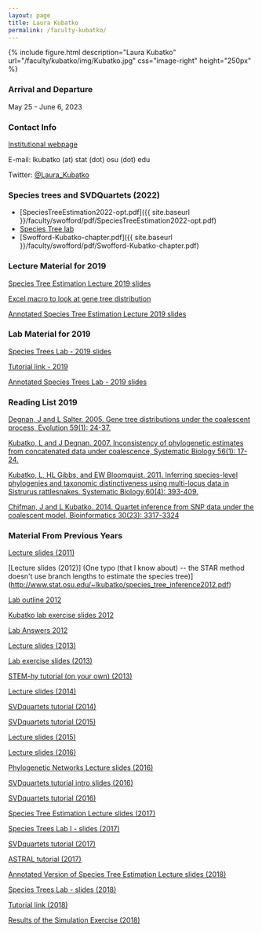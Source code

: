 ```yaml
---
layout: page
title: Laura Kubatko
permalink: /faculty-kubatko/
---
```

{% include figure.html description="Laura Kubatko" url="/faculty/kubatko/img/Kubatko.jpg" css="image-right" height="250px" %}

### Arrival and Departure

May 25 - June 6, 2023

### Contact Info

[Institutional webpage](http://www.stat.osu.edu/~lkubatko)

E-mail: lkubatko (at) stat (dot) osu (dot) edu

Twitter: [@Laura_Kubatko](https://twitter.com/Laura_Kubatko)

### Species trees and SVDQuartets (2022)

* [SpeciesTreeEstimation2022-opt.pdf]({{ site.baseurl }}/faculty/swofford/pdf/SpeciesTreeEstimation2022-opt.pdf)
* [Species Tree lab](https://phylosolutions.com/tutorials/wh2022-svdq-astral/species-trees-tutorial.html)
* [Swofford-Kubatko-chapter.pdf]({{ site.baseurl }}/faculty/swofford/pdf/Swofford-Kubatko-chapter.pdf)

### Lecture Material for 2019

[Species Tree Estimation Lecture 2019 slides](http://www.stat.osu.edu/~lkubatko/SpeciesTreeEstimation2019.pdf)

[Excel macro to look at gene tree distribution](http://www.stat.osu.edu/~lkubatko/distribution.xls)

[Annotated Species Tree Estimation Lecture 2019 slides](http://www.stat.osu.edu/~lkubatko/SpeciesTreeEstimation2019_Annotated.pdf)

### Lab Material for 2019

[Species Trees Lab - 2019 slides](http://www.stat.osu.edu/~lkubatko/SpeciesTreesLab1_2019.pdf)

[Tutorial link - 2019](http://phylosolutions.com/tutorials/wh2019-svdq-astral/species-trees-tutorial.html)

[Annotated Species Trees Lab - 2019 slides](http://www.stat.osu.edu/~lkubatko/SpeciesTreesLab1_2019_Annotated.pdf)

### Reading List 2019

[Degnan, J and L Salter. 2005. Gene tree distributions under the coalescent process, Evolution 59(1): 24-37.](http://www.stat.osu.edu/~lkubatko/degnan_salter2005.pdf)

[Kubatko, L and J Degnan. 2007. Inconsistency of phylogenetic estimates from concatenated data under coalescence, Systematic Biology 56(1): 17-24.](http://www.stat.osu.edu/~lkubatko/kubatko_degnan2007.pdf)

[Kubatko, L, HL Gibbs, and EW Bloomquist. 2011. Inferring species-level phylogenies and taxonomic distinctiveness using multi-locus data in Sistrurus rattlesnakes, Systematic Biology,60(4): 393-409.](http://www.stat.osu.edu/~lkubatko/Kubatkoetal2011.pdf)

[Chifman, J and L Kubatko. 2014. Quartet inference from SNP data under the coalescent model, Bioinformatics  30(23): 3317-3324](http://www.stat.osu.edu/~lkubatko/Chifman_Kubatko2014.pdf)

### Material From Previous Years

[Lecture slides (2011)](http://www.stat.osu.edu/~lkubatko/talk_part1.pdf)

[Lecture slides (2012)] (One typo (that I know about) -- the STAR method doesn't use branch lengths to estimate the species tree)](http://www.stat.osu.edu/~lkubatko/species_tree_inference2012.pdf)

[Lab outline 2012](http://www.stat.osu.edu/~lkubatko/Species_tree_lab_July_31.pdf)

[Kubatko lab exercise slides 2012](http://www.stat.osu.edu/~lkubatko/lab_exercise2012.pdf)

[Lab Answers 2012](http://www.stat.osu.edu/~lkubatko/uga2012.html)

[Lecture slides (2013)](http://www.stat.osu.edu/~lkubatko/species_tree_inference2013.pdf)

[Lab exercise slides (2013)](http://www.stat.osu.edu/~lkubatko/lab_exercise2013.pdf)

[STEM-hy tutorial (on your own) (2013)](http://www.stat.osu.edu/~lkubatko/stem-hy_tutorial.pdf)

[Lecture slides (2014)](http://www.stat.osu.edu/~lkubatko/SpeciesTreeEstimation2014.pdf)

[SVDquartets tutorial (2014)](http://www.stat.osu.edu/~lkubatko/software/SVDquartets/SVDquartets_tutorial2014.pdf)

[SVDquartets tutorial (2015)](http://www.stat.osu.edu/~lkubatko/SVDquartets_tutorial2016.html)

[Lecture slides (2015)](http://www.stat.osu.edu/~lkubatko/SpeciesTreeEstimation2015.pdf)

[Lecture slides (2016)](http://www.stat.osu.edu/~lkubatko/SpeciesTreeEstimation2016.pdf)

[Phylogenetic Networks Lecture slides (2016)](http://www.stat.osu.edu/~lkubatko/PhylogeneticNetworks2016.pdf)

[SVDquartets tutorial intro slides (2016)](http://www.stat.osu.edu/~lkubatko/SVDquartets_tutorial2016.pdf) 

[SVDquartets tutorial (2016)](http://www.stat.osu.edu/~lkubatko/SVDquartets_tutorial2016.html)

[Species Tree Estimation Lecture slides (2017)](http://www.stat.osu.edu/~lkubatko/SpeciesTreeEstimation2017.pdf)

[Species Trees Lab I - slides (2017)](http://www.stat.osu.edu/~lkubatko/SpeciesTreesLab1_2017.pdf) 

[SVDquartets tutorial (2017)](http://www.stat.osu.edu/~lkubatko/SVDQuartets_tutorial2017.html) 

[ASTRAL tutorial (2017)](http://www.stat.osu.edu/~lkubatko/ASTRAL_tutorial2017.html)

[Annotated Version of Species Tree Estimation Lecture slides (2018)](http://www.stat.osu.edu/~lkubatko/SpeciesTreeEstimation2018_Annotated.pdf)

[Species Trees Lab - slides (2018)](http://www.stat.osu.edu/~lkubatko/SpeciesTreesLab1_2018.pdf) 

[Tutorial link (2018)](http://phylosolutions.com/tutorials/wh2018-svdq-astral/species-trees-tutorial.html) 

[Results of the Simulation Exercise (2018)](https://molevol.mbl.edu/images/2/25/SimSummary.pdf)
